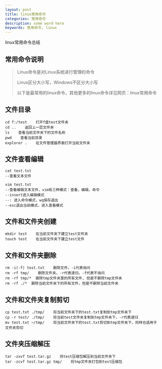 ```yaml
---
layout: post
title: linux常用命令
categories: 常用命令
description: some word here
keywords: 常用命令, linux
---
```


linux常用命令总结

## 常用命令说明

> Linux命令是对Linux系统进行管理的命令
>
> Linux区分大小写，Windows不区分大小写
>
> 以下是最常用的linux命令，其他更多的linux命令详见网页：linux常用命令

## 文件目录

```
cd f:/test    打开f盘test文件夹
cd ..    返回上一层文件夹
ls    查看当前文件夹下的文件名称
pwd    查看当前目录
explorer .    在文件管理器界面打开当前文件夹
```

## 文件查看编辑

```
cat test.txt
--查看文本文件

vim test.txt    
--查看编辑文本文件，vim有三种模式：查看，编辑，命令
--insert进入编辑模式
--: 进入命令模式，wq保存退出
--esc退出当前模式，进入查看模式
```

## 文件和文件夹创建

```
mkdir test    在当前文件夹下建立test文件夹
touch test    在当前文件夹下建立test文件
```

## 文件和文件夹删除

```
rm -i(-f) test.txt    删除文件，-i代表询问
rm -rf tmp/    删除文件夹，-r代表递归，-f代表不询问
rm -rf tmp/*  删除tmp文件夹里的所有文件, 但是不删除tmp文件夹
rm -rf ./*  删除当前文件夹下的所有文件，但是不删除当前文件夹
```

## 文件和文件夹复制剪切

```
cp test.txt ./tmp/    将当前文件夹下的test.txt复制到tmp文件夹下
cp -r test/ ./tmp/    将当前test文件夹复制到tmp文件夹下，-r代表递归
mv test.txt ~/tmp/    将当前文件夹下的test.txt剪切到tmp文件夹下，同样也适用于文件夹剪切
```

## 文件夹压缩解压

```
tar -zxvf test.tar.gz    将test压缩包解压到当前文件夹下
tar -zcvf test.tar.gz tmp/    将tmp文件夹打包到test压缩包
```